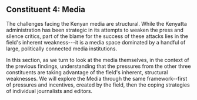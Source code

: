 <h2 class="block">
  <span class="preTitle">Constituent 4:</span>
  <span class="title">Media</span>
</h2>

The challenges facing the Kenyan media are structural. While the Kenyatta administration has been strategic in its attempts to weaken the press and silence critics, part of the blame for the success of these attacks lies in the field's inherent weakness---it is a media space dominated by a handful of large, politically connected media institutions.

In this section, as we turn to look at the media themselves, in the context of the previous findings, understanding that the pressures from the other three constituents are taking advantage of the field's inherent, structural weaknesses. We will explore the Media through the same framework--first of pressures and incentives, created by the field, then the coping strategies of individual journalists and editors.
